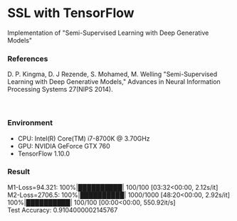 # SSL with TensorFlow
Implementation of "Semi-Supervised Learning with Deep Generative Models"
<br>

### References
D. P. Kingma, D. J Rezende, S. Mohamed, M. Welling 
"Semi-Supervised Learning with Deep Generative Models,"
Advances in Neural Information Processing Systems 27(NIPS 2014).
<br>
<br>
<br>

### Environment
- CPU: Intel(R) Core(TM) i7-8700K @ 3.70GHz
- GPU: NVIDIA GeForce GTX 760
- TensorFlow 1.10.0

### Result
M1-Loss=94.321: 100%|██████████| 100/100 [03:32<00:00,  2.12s/it] <br>
M2-Loss=2706.5: 100%|██████████| 1000/1000 [48:20<00:00,  2.92s/it] <br>
100%|██████████| 100/100 [00:00<00:00, 550.92it/s] <br>
Test Accuracy:  0.9104000002145767 <br>
